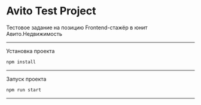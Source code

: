 # Avito Test Project

Тестовое задание на позицию Frontend-стажёр в юнит Авито.Недвижимость

---
Установка проекта
```bash
npm install
```
---
Запуск проекта
```bash
npm run start
```
---
